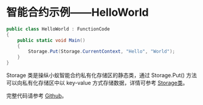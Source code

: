 # 智能合约示例——HelloWorld

```c#
public class HelloWorld : FunctionCode
{
    public static void Main()
    {
        Storage.Put(Storage.CurrentContext, "Hello", "World");
    }
}
```

Storage 类是操纵小蚁智能合约私有化存储区的静态类，通过 Storage.Put() 方法可以向私有化存储区中以 key-value 方式存储数据，详情可参考 [Storage类](../fw/dotnet/AntShares/Storage.md)。

完整代码请参考 [Github](https://github.com/neo-project/examples)。 
